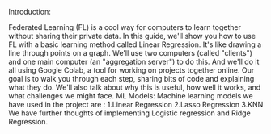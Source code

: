 Introduction: 

 Federated Learning (FL) is a cool way for computers to learn together without sharing their private data. In this guide, we'll show you how to use FL with a basic learning method called Linear Regression. It's like drawing a line through points on a graph.
We'll use two computers (called "clients") and one main computer (an "aggregation server") to do this. And we'll do it all using Google Colab, a tool for working on projects together online.
Our goal is to walk you through each step, sharing bits of code and explaining what they do. We'll also talk about why this is useful, how well it works, and what challenges we might face.
ML Models: 
Machine learning models we have used in the project are :
1.Linear Regression
2.Lasso Regression
3.KNN
We have further thoughts of implementing Logistic regression and Ridge Regression.
